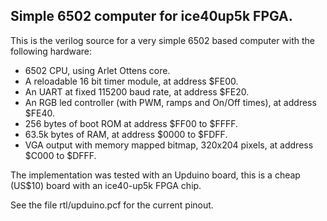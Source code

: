 Simple 6502 computer for ice40up5k FPGA.
----------------------------------------

This is the verilog source for a very simple 6502 based computer with the
following hardware:

- 6502 CPU, using Arlet Ottens core.
- A reloadable 16 bit timer module, at address $FE00.
- An UART at fixed 115200 baud rate, at address $FE20.
- An RGB led controller (with PWM, ramps and On/Off times), at address $FE40.
- 256 bytes of boot ROM at address $FF00 to $FFFF.
- 63.5k bytes of RAM, at address $0000 to $FDFF.
- VGA output with memory mapped bitmap, 320x204 pixels, at address $C000 to $DFFF.

The implementation was tested with an Upduino board, this is a cheap (US$10)
board with an ice40-up5k FPGA chip.

See the file rtl/upduino.pcf for the current pinout.

